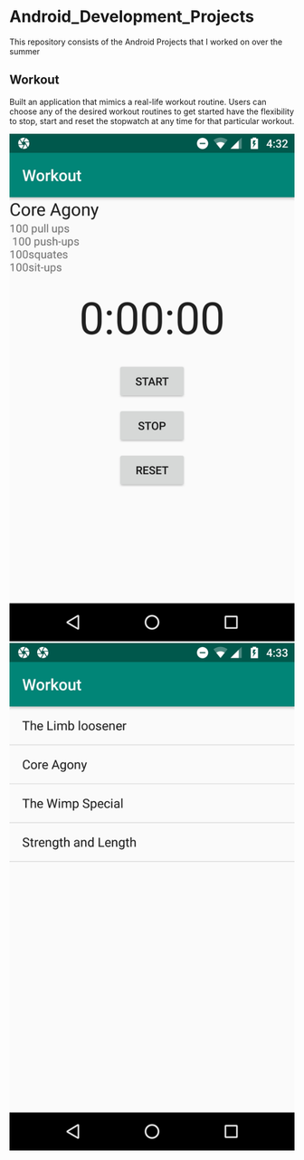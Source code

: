 # Android_Development_Projects
This repository consists of the Android Projects that I worked on over the summer

## Workout 

Built an application that mimics a real-life workout routine. Users can choose any of the desired workout
routines to get started have the flexibility to stop, start and reset the stopwatch at any time for that particular workout.

  ![workout_app_screenshot1](https://github.com/prg007/Android_Development_Projects/blob/master/Android_Project_Screenshots/Screenshot_2019-12-26_043255.jpg) ![workout_app_screenshot1](https://github.com/prg007/Android_Development_Projects/blob/master/Android_Project_Screenshots/Screenshot_2019-12-26_043335.jpg)
  
